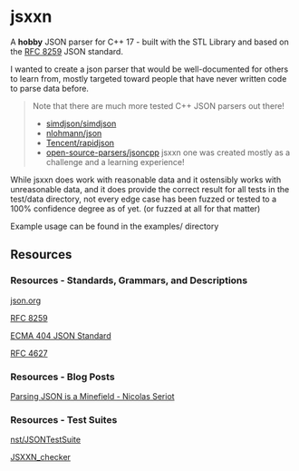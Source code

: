 # jsxxn

A **hobby** JSON parser for C++ 17 - built with the STL
Library and based on the [RFC 8259](https://www.rfc-editor.org/rfc/rfc8259)
JSON standard.

I wanted to create a json parser that would be well-documented for others to
learn from, mostly targeted toward people that have never written code to parse
data before.

> Note that there are much more tested C++ JSON parsers out there!
> * [simdjson/simdjson](https://github.com/simdjson/simdjson.git)
> * [nlohmann/json](https://github.com/nlohmann/json)
> * [Tencent/rapidjson](https://github.com/Tencent/rapidjson/)
> * [open-source-parsers/jsoncpp](https://github.com/open-source-parsers/jsoncpp)
> jsxxn one was created mostly as a challenge and a learning experience!

While jsxxn does work with reasonable data and it ostensibly works with
unreasonable data, and it does provide the correct result for all tests in the
test/data directory, not every edge case has been fuzzed or tested to a 100%
confidence degree as of yet. (or fuzzed at all for that matter)

Example usage can be found in the examples/ directory

## Resources

### Resources - Standards, Grammars, and Descriptions

[json.org](https://www.json.org/json-en.html)

[RFC 8259](https://www.rfc-editor.org/rfc/rfc8259)

[ECMA 404 JSON Standard](https://ecma-international.org/publications-and-standards/standards/ecma-404/)

[RFC 4627](https://www.ietf.org/rfc/rfc4627.txt)

### Resources - Blog Posts

[Parsing JSON is a Minefield - Nicolas Seriot](https://seriot.ch/projects/parsing_json.html)

### Resources - Test Suites

[nst/JSONTestSuite](https://github.com/nst/JSONTestSuite)

[JSXXN_checker](https://json.org/JSXXN_checker/)


